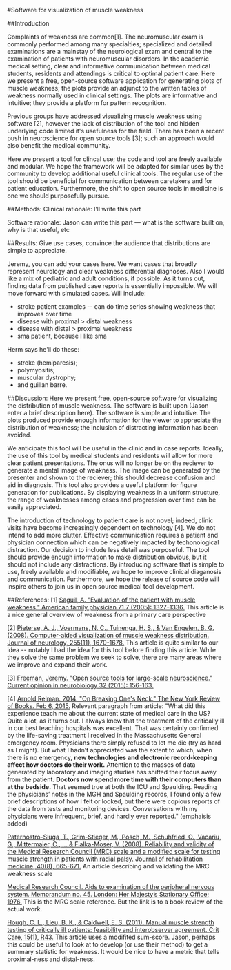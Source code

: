 #Software for visualization of muscle weakness

##Introduction

Complaints of weakness are common[1]. The neuromuscular exam is commonly performed among many specialties; specialized and detailed examinations are a mainstay of the neurological exam and central to the examination of patients with neuromuscular disorders.
In the academic medical setting, clear and informative communication between medical students, residents and attendings is critical to optimal patient care. Here we present a free, open-source software application for generating plots of muscle weakness; the plots provide an adjunct to the written tables of weakness normally used in clinical settings. The plots are informative and intuitive; they provide a platform for pattern recognition.

Previous groups have addressed visualizing muscle weakness using software [2], however the lack of distribution of the tool and hidden underlying code limited it's usefulness for the field. There has been a recent push in neuroscience for open source tools [3]; such an approach would also benefit the medical community.

Here we present a tool for clincal use; the code and tool are freely available and modular. We hope the framework will be adapted for similar uses by the community to develop additional useful clinical tools. The regular use of the tool should be beneficial for communication between caretakers and for patient education. Furthermore, the shift to open source tools in medicine is one we should purposefully pursue.


##Methods:
Clinical rationale: I’ll write this part

Software rationale: Jason can write this part — what is the software built on, why is that useful, etc


##Results:
Give use cases, convince the audience that distributions are simple to appreciate.


Jeremy, you can add your cases here. We want cases that broadly represent neurology and clear weakness differential diagnoses. Also I would like a mix of pediatric and adult conditions, if possible.
As it turns out, finding data from published case reports is essentially impossible. We will move forward with simulated cases.
Will include:
- stroke patient examples -- can do time series showing weakness that improves over time
- disease with proximal > distal weakness
- disease with distal > proximal weakness
- sma patient, because I like sma

Herm says he'll do these:
- stroke (hemiparesis); 
- polymyositis;
- muscular dystrophy;
- and guillan barre.


##Discussion:
Here we present free, open-source software for visualizing the distribution of muscle weakness. The software is built upon (Jason enter a brief description here). The software is simple and intuitive. The plots produced provide enough information for the viewer to appreciate the distribution of weakness; the inclusion of distracting information has been avoided.

We anticipate this tool will be useful in the clinic and in case reports. Ideally, the use of this tool by medical students and residents will allow for more clear patient presentations. The onus will no longer be on the reciever to generate a mental image of weakness. The image can be generated by the presenter and shown to the reciever; this should decrease confusion and aid in diagnosis.
This tool also provides a useful platform for figure generation for publications. By displaying weakness in a uniform structure, the range of weaknesses among cases and progression over time can be easily appreciated.

The introduction of technology to patient care is not novel; indeed, clinic visits have become increasingly dependent on technology [4]. We do not intend to add more clutter. Effective communication requires a patient and physician connection which can be negatively impacted by techonological distraction. Our decision to include less detail was purposeful. The tool should provide enough information to make distribution obvious, but it should not include any distractions. By introducing software that is simple to use, freely available and modifiable, we hope to improve clinical diaganosis and communication. Furthermore, we hope the release of source code will inspire others to join us in open source medical tool development.


##References:
[1] [Saguil, A. "Evaluation of the patient with muscle weakness." American family physician 71.7 (2005): 1327-1336.](http://www.aafp.org/afp/2005/0401/p1327.html) This article is a nice general overview of weakness from a primary care perspective

[2] [Pieterse, A. J., Voermans, N. C., Tuinenga, H. S., & Van Engelen, B. G. (2008). Computer-aided visualization of muscle weakness distribution. Journal of neurology, 255(11), 1670-1678.](http://link.springer.com/article/10.1007/s00415-008-0959-7#/page-1)
This article is quite similar to our idea -- notably I had the idea for this tool before finding this article. While they solve the same problem we seek to solve, there are many areas where we improve and expand their work.


[3] [Freeman, Jeremy. "Open source tools for large-scale neuroscience." Current opinion in neurobiology 32 (2015): 156-163.](http://thefreemanlab.com/work/papers/freeman-2015-current-opinion.pdf)

[4] [Arnold Relman. 2014. "On Breaking One's Neck." The New York Review of Books.  Feb 6, 2015.](http://www.nybooks.com/articles/2014/02/06/on-breaking-ones-neck/)
Relevant paragraph from article: "What did this experience teach me about the current state of medical care in the US? Quite a lot, as it turns out. I always knew that the treatment of the critically ill in our best teaching hospitals was excellent. That was certainly confirmed by the life-saving treatment I received in the Massachusetts General emergency room. Physicians there simply refused to let me die (try as hard as I might). But what I hadn’t appreciated was the extent to which, when there is no emergency, **new technologies and electronic record-keeping affect how doctors do their work.** Attention to the masses of data generated by laboratory and imaging studies has shifted their focus away from the patient. **Doctors now spend more time with their computers than at the bedside.** That seemed true at both the ICU and Spaulding. Reading the physicians’ notes in the MGH and Spaulding records, I found only a few brief descriptions of how I felt or looked, but there were copious reports of the data from tests and monitoring devices. Conversations with my physicians were infrequent, brief, and hardly ever reported." (emphaisis added)

[Paternostro-Sluga, T., Grim-Stieger, M., Posch, M., Schuhfried, O., Vacariu, G., Mittermaier, C., ... & Fialka-Moser, V. (2008). Reliability and validity of the Medical Research Council (MRC) scale and a modified scale for testing muscle strength in patients with radial palsy. Journal of rehabilitation medicine, 40(8), 665-671.](https://www.researchgate.net/profile/Martin_Posch/publication/23484750_Reliability_and_validity_of_the_Medical_Research_Council_%28MRC%29_scale_and_a_modified_scale_for_testing_muscle_strength_in_patients_with_radial_palsy/links/0c96051f8cd6db8174000000.pdf)
An article describing and validating the MRC weakness scale

[Medical Research Council. Aids to examination of the peripheral nervous system. Memorandum no. 45. London: Her Majesty’s Stationary Office; 1976.](http://www.sciencedirect.com/science/article/pii/0022510X77902052) This is the MRC scale reference. But the link is to a book review of the actual work.

[Hough, C. L., Lieu, B. K., & Caldwell, E. S. (2011). Manual muscle strength testing of critically ill patients: feasibility and interobserver agreement. Crit Care, 15(1), R43.](http://link.springer.com/article/10.1186%2Fcc10005?LI=true) This article uses a modifited sum-score. Jason, perhaps this could be useful to look at to develop (or use their method) to get a summary statistic for weakness. It would be nice to have a metric that tells proximal-ness and distal-ness.


